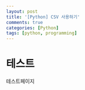 ```yaml
---
layout: post
title: '[Python] CSV 사용하기'
comments: true
categories: [Python]
tags: [python, programming]
---
```


# 테스트
테스트페이지